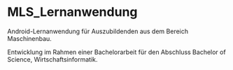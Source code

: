 # MLS_Lernanwendung
Android-Lernanwendung für Auszubildenden aus dem Bereich Maschinenbau.

Entwicklung im Rahmen einer Bachelorarbeit für den Abschluss Bachelor of Science, Wirtschaftsinformatik.
